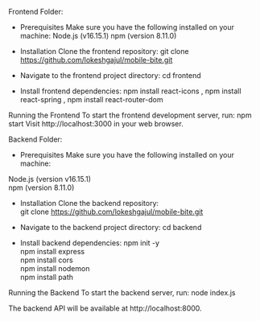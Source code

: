 Frontend Folder: 
* Prerequisites
Make sure you have the following installed on your machine:
Node.js (v16.15.1)
npm (version 8.11.0)

* Installation
Clone the frontend repository:
git clone https://github.com/lokeshgajul/mobile-bite.git

* Navigate to the frontend project directory:
cd frontend

* Install frontend dependencies:
npm install react-icons ,
npm install react-spring ,
npm install react-router-dom 

Running the Frontend
To start the frontend development server, run:
npm start
Visit http://localhost:3000 in your web browser.


Backend Folder:
* Prerequisites
Make sure you have the following installed on your machine:

Node.js (version v16.15.1)  
npm (version 8.11.0)


* Installation
Clone the backend repository:  
git clone https://github.com/lokeshgajul/mobile-bite.git

* Navigate to the backend project directory:
cd backend

* Install backend dependencies:
npm init -y   
npm install express  
npm install cors  
npm install nodemon   
npm install path  

Running the Backend
To start the backend server, run:
node index.js  

The backend API will be available at http://localhost:8000.

